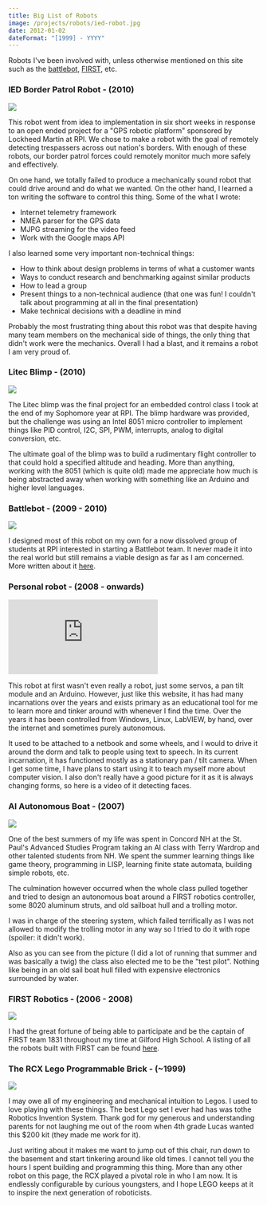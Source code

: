 ```yaml
---
title: Big List of Robots
image: /projects/robots/ied-robot.jpg
date: 2012-01-02
dateFormat: "[1999] - YYYY"
---
```


Robots I've been involved with, unless otherwise mentioned on this site such as the [battlebot](/projects/battlebots/), [FIRST](/projects/FIRST/), etc.

### IED Border Patrol Robot - (2010)

![](/projects/robots/ied-robot.jpg)

This robot went from idea to implementation in six short weeks in response to an open ended project for a "GPS robotic platform" sponsored by Lockheed Martin at RPI. We chose to make a robot with the goal of remotely detecting trespassers across out nation's borders. With enough of these robots, our border patrol forces could remotely monitor much more safely and effectively.

On one hand, we totally failed to produce a mechanically sound robot that could drive around and do what we wanted. On the other hand, I learned a ton writing the software to control this thing. Some of the what I wrote:

- Internet telemetry framework
- NMEA parser for the GPS data
- MJPG streaming for the video feed
- Work with the Google maps API

I also learned some very important non-technical things:

- How to think about design problems in terms of what a customer wants
- Ways to conduct research and benchmarking against similar products
- How to lead a group
- Present things to a non-technical audience (that one was fun! I couldn't talk about programming at all in the final presentation)
- Make technical decisions with a deadline in mind

Probably the most frustrating thing about this robot was that despite having many team members on the mechanical side of things, the only thing that didn't work were the mechanics. Overall I had a blast, and it remains a robot I am very proud of.

### Litec Blimp - (2010)

![](/projects/robots/IMG_0184-1024x682.jpg)

The Litec blimp was the final project for an embedded control class I took at the end of my Sophomore year at RPI. The blimp hardware was provided, but the challenge was using an Intel 8051 micro controller to implement things like PID control, I2C, SPI, PWM, interrupts, analog to digital conversion, etc.

The ultimate goal of the blimp was to build a rudimentary flight controller to that could hold a specified altitude and heading. More than anything, working with the 8051 (which is quite old) made me appreciate how much is being abstracted away when working with something like an Arduino and higher level languages.

### Battlebot - (2009 - 2010)

![](/projects/robots/101.jpg)

I designed most of this robot on my own for a now dissolved group of students at RPI interested in starting a Battlebot team. It never made it into the real world but still remains a viable design as far as I am concerned. More written about it [here](/projects/battlebots/).

### Personal robot - (2008 - onwards)

<iframe src="http://www.youtube.com/embed/RRwMJ8GYT7Y" frameborder="0" allowfullscreen></iframe>

This robot at first wasn't even really a robot, just some servos, a pan tilt module and an Arduino. However, just like this website, it has had many incarnations over the years and exists primary as an educational tool for me to learn more and tinker around with whenever I find the time. Over the years it has been controlled from Windows, Linux, LabVIEW, by hand, over the internet and sometimes purely autonomous.

It used to be attached to a netbook and some wheels, and I would to drive it around the dorm and talk to people using text to speech. In its current incarnation, it has functioned mostly as a stationary pan / tilt camera. When I get some time, I have plans to start using it to teach myself more about computer vision. I also don't really have a good picture for it as it is always changing forms, so here is a video of it detecting faces.

### AI Autonomous Boat - (2007)

![](/projects/robots/AIboat.jpg)

One of the best summers of my life was spent in Concord NH at the St. Paul's Advanced Studies Program taking an AI class with Terry Wardrop and other talented students from NH. We spent the summer learning things like game theory, programming in LISP, learning finite state automata, building simple robots, etc.

The culmination however occurred when the whole class pulled together and tried to design an autonomous boat around a FIRST robotics controller, some 8020 aluminum struts, and old sailboat hull and a trolling motor.

I was in charge of the steering system, which failed terrifically as I was not allowed to modify the trolling motor in any way so I tried to do it with rope (spoiler: it didn't work).

Also as you can see from the picture (I did a lot of running that summer and was basically a twig) the class also elected me to be the "test pilot". Nothing like being in an old sail boat hull filled with expensive electronics surrounded by water.

### FIRST Robotics - (2006 - 2008)

![](/projects/robots/2006.jpg)

I had the great fortune of being able to participate and be the captain of FIRST team 1831 throughout my time at Gilford High School. A listing of all the robots built with FIRST can be found [here](/projects/FIRST/).

### The RCX Lego Programmable Brick - (~1999)

![](/projects/robots/rcx.jpg)

I may owe all of my engineering and mechanical intuition to Legos. I used to love playing with these things. The best Lego set I ever had has was tothe Robotics Invention System. Thank god for my generous and understanding parents for not laughing me out of the room when 4th grade Lucas wanted this $200 kit (they made me work for it).

Just writing about it makes me want to jump out of this chair, run down to the basement and start tinkering around like old times. I cannot tell you the hours I spent building and programming this thing. More than any other robot on this page, the RCX played a pivotal role in who I am now. It is endlessly configurable by curious youngsters, and I hope LEGO keeps at it to inspire the next generation of roboticists.
